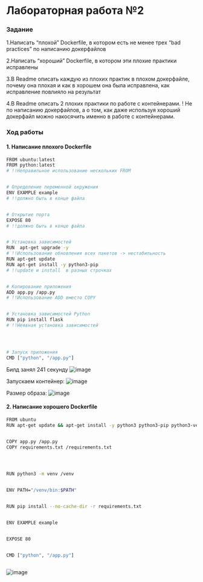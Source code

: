 # Лабораторная работа №2

### Задание

1.Написать “плохой” Dockerfile, в котором есть не менее трех “bad practices” по написанию докерфайлов

2.Написать “хороший” Dockerfile, в котором эти плохие практики исправлены

3.В Readme описать каждую из плохих практик в плохом докерфайле, почему она плохая и как в хорошем она была исправлена, как исправление повлияло на результат

4.В Readme описать 2 плохих практики по работе с контейнерами. ! Не по написанию докерфайлов, а о том, как даже используя хороший докерфайл можно накосячить именно в работе с контейнерами.


### Ход работы
#### 1. Написание плохого Dockerfile
```sh 
FROM ubuntu:latest 
FROM python:latest 
# !!Неправильное использование нескольких FROM


# Определение переменной окружения
ENV EXAMPLE example 
# !!должно быть в конце файла


# Открытие порта
EXPOSE 80
# !!должно быть в конце файла


# Установка зависимостей
RUN  apt-get upgrade -y 
# !!Использование обновления всех пакетов -> нестабильность
RUN apt-get update
RUN apt-get install -y python3-pip
# !!update и install  в разных строчках


# Копирование приложения
ADD app.py /app.py 
# !!Использование ADD вместо COPY


# Установка зависимостей Python
RUN pip install flask 
# !!Неявная установка зависимостей




# Запуск приложения
CMD ["python", "/app.py"]
```


Билд занял 241 секунду
![image](https://github.com/kegly/itmo-cloud-systems-and-services/blob/main/lab2/images/Screenshot%20from%202024-10-15%2003-27-56.png)

Запускаем контейнер:
![image](https://github.com/kegly/itmo-cloud-systems-and-services/blob/main/lab2/images/Screenshot%20from%202024-10-15%2003-30-54.png)

Размер образа:
![image](https://github.com/kegly/itmo-cloud-systems-and-services/blob/main/lab2/images/Screenshot%20from%202024-10-15%2003-36-55.png)


#### 2. Написание хорошего Dockerfile


```sh
FROM ubuntu
RUN apt-get update && apt-get install -y python3 python3-pip python3-venv


COPY app.py /app.py 
COPY requirements.txt /requirements.txt




RUN python3 -m venv /venv


ENV PATH="/venv/bin:$PATH"


RUN pip install --no-cache-dir -r requirements.txt


ENV EXAMPLE example


EXPOSE 80


CMD ["python", "/app.py"]



```


![image](https://github.com/kegly/itmo-cloud-systems-and-services/blob/main/lab2/images/Screenshot%20from%202024-10-15%2003-48-01.png)


